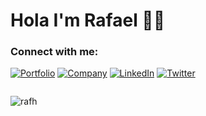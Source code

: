 # Hola I'm Rafael 👋🏾

<!--
**rafh/rafh** is a ✨ _special_ ✨ repository because its `README.md` (this file) appears on your GitHub profile.

Here are some ideas to get you started:

- 🔭 I’m currently working on ...
- 🌱 I’m currently learning ...
- 👯 I’m looking to collaborate on ...
- 🤔 I’m looking for help with ...
- 💬 Ask me about ...
- 📫 How to reach me: ...
- 😄 Pronouns: ...
- ⚡ Fun fact: ...
-->
<h3 align="left">Connect with me:</h3>

<!-- The link we want our bower bird to point to -->
[1]: https://www.linkedin.com/in/roheard/
[1b]: https://twitter.com/RafaelisHeard
[1c]: https://rafaelheard.com/
[1d]: https://stakk.io/
<!-- The image url we want to use for our img tag source -->
[2]: https://img.shields.io/badge/linkedin-%230077B5.svg?&style=for-the-badge&logo=linkedin&logoColor=white
[2b]: https://img.shields.io/badge/twitter-%2320A1F1.svg?&style=for-the-badge&logo=twitter&logoColor=white
[2c]: https://img.shields.io/badge/portfolio-%23F15F5F.svg?&style=for-the-badge&logo=&logoColor=white%22
[2d]: https://img.shields.io/badge/company-%235386E4.svg?&style=for-the-badge&logo=&logoColor=white%22

[![Portfolio][2c]][1c] [![Company][2d]][1d] [![LinkedIn][2]][1] [![Twitter][2b]][1b]

<!-- [![Rafael StackOverflow](https://github-readme-stackoverflow.vercel.app/?userID=4021213)](https://stackoverflow.com/users/4021213/rafael) -->

<div style="display: flex; align-items: center; flex-wrap: wrap">

<span style="margin-right: 10px">

<!-- ![Rafh GitHub stats](https://git-hub-stats-3rd-party.vercel.app/api?username=rafh&show_icons=true&count_private=true&hide=contribs,stars) -->

</span>

<!--  [![Top Langs](https://git-hub-stats-3rd-party.vercel.app/api/top-langs/?username=rafh&layout=compact&hide_progress=true)](https://github.com/anuraghazra/github-readme-stats) -->

</div>

<p><img align="center" src="https://github-readme-streak-stats.herokuapp.com/?user=rafh&" alt="rafh" /></p>
